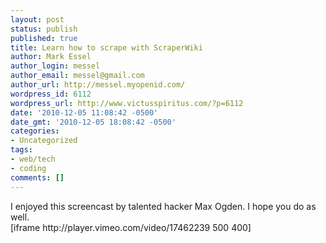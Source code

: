 ```yaml
---
layout: post
status: publish
published: true
title: Learn how to scrape with ScraperWiki
author: Mark Essel
author_login: messel
author_email: messel@gmail.com
author_url: http://messel.myopenid.com/
wordpress_id: 6112
wordpress_url: http://www.victusspiritus.com/?p=6112
date: '2010-12-05 11:08:42 -0500'
date_gmt: '2010-12-05 18:08:42 -0500'
categories:
- Uncategorized
tags:
- web/tech
- coding
comments: []
---
```

<p>I enjoyed this screencast by talented hacker Max Ogden. I hope you do as well.<br />
[iframe http://player.vimeo.com/video/17462239 500 400]</p>
